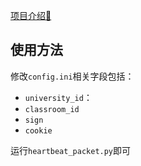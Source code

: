 [项目介绍🚩]()
## 使用方法

修改`config.ini`相关字段包括：

- `university_id`：
- `classroom_id`
- `sign`
- `cookie`

运行`heartbeat_packet.py`即可

